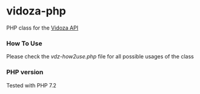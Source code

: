# vidoza-php
PHP class for the [Vidoza API](https://vidoza.net/api)

### How To Use
Please check the _vdz-how2use.php_ file for all possible usages of the class

### PHP version
Tested with PHP 7.2
